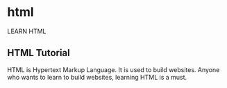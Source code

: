 # html
LEARN HTML

## HTML Tutorial

HTML is Hypertext Markup Language. It is used to build websites. Anyone who wants to learn to build websites, learning HTML is a must. 
